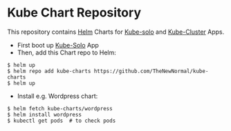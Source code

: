 # Kube Chart Repository


This repository contains [Helm](https://github.com/helm/heml) Charts for [Kube-solo](https://github.com/TheNewNormal/kube-solo-osx) and [Kube-Cluster](https://github.com/TheNewNormal/kube-cluster-osx) Apps.

- First boot up [Kube-Solo]() App
- Then, add this Chart repo to Helm:
```console
$ helm up
$ helm repo add kube-charts https://github.com/TheNewNormal/kube-charts
$ helm up
```
- Install e.g. Wordpress chart:
```
$ helm fetch kube-charts/wordpress
$ helm install wordpress
$ kubectl get pods  # to check pods
```
